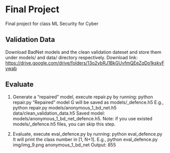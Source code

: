 # Final Project
Final project for class ML Security for Cyber

## Validation Data
Download BadNet models and the clean validation dateset and store them under models/ and data/ directory respectively.
Download link: https://drive.google.com/drive/folders/13o2ybRJ1BkGUvfmQEeZqDo1kskyFywab

## Evaluate
1. Generate a “repaired” model, execute repair.py by running:
python repair.py <badnet model directory> <clean validation data directory>
“Repaired” model G will be saved as models/<badnet model name>_defence.h5
E.g.,
python repair.py models/anonymous_1_bd_net.h5 data/clean_validation_data.h5
Saved model: models/anonymous_1_bd_net_defence.h5.
Note: if you use existed models/<badnet model name>_defence.h5 files, you can skip this step.


2. Evaluate, execute eval_defence.py by running:
python eval_defence.py <image directory> <badnet model name>
It will print the class number in [1, N+1].
E.g.,
python eval_defence.py img/img_9.png anonymous_1_bd_net
Output: 855

